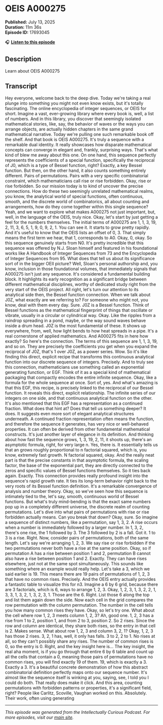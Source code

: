 # OEIS A000275

**Published:** July 13, 2025  
**Duration:** 11m 36s  
**Episode ID:** 17693045

🎧 **[Listen to this episode](https://intellectuallycurious.buzzsprout.com/2529712/episodes/17693045-oeis-a000275)**

## Description

Learn about OEIS A000275

## Transcript

Hey everyone, welcome back to the deep dive. Today we're taking a real plunge into something you might not even know exists, but it's totally fascinating. The online encyclopedia of integer sequences, or OEIS for short. Imagine a vast, ever-growing library where every book is, well, a list of numbers. And in this library, you discover that seemingly isolated mathematical stories, like, say, the behavior of waves or the ways you can arrange objects, are actually hidden chapters in the same grand mathematical narrative. Today we're pulling one such remarkable book off the shelf. And that book is OEIS A000275. It's truly a sequence with a remarkable dual identity. It really showcases how disparate mathematical concepts can converge in elegant and, frankly, surprising ways. That's what kind of blew me away about this one. On one hand, this sequence perfectly represents the coefficients of a special function, specifically the reciprocal of J0, which is a type of Bessel function, right? Exactly, a key Bessel function. But then, on the other hand, it also counts something entirely different. Pairs of permutations. Pairs with a very specific combinatorial constraint, which mathematicians call rise or rise forbidden. Okay, rise or rise forbidden. So our mission today is to kind of uncover the precise connections. How do these two seemingly unrelated mathematical realms, you know, the analytical world of special functions, often continuous, smooth, and the discrete world of combinatorics, all about counting and arrangements, how do they come together within this single sequence? Yeah, and we want to explore what makes A000275 not just important, but, well, in the language of the OEIS, truly nice. Okay, let's start by just getting a feel for the numbers themselves. The initial terms of A000275 are 1, 1, 3, 19, 2, 11, 3, 6, 5, 1, 9, 0, 9, 2, 1. You can see it. It starts to grow pretty rapidly. And it's useful to know that the OEIS lists an offset of 0, 3. That simply means the first term we hear, that 1, corresponds to A0. Okay, 0, okay. So this sequence genuinely starts from N0. It's pretty incredible that this sequence was offered by N.J. Sloan himself and featured in his foundational works like A Handbook of Integer Sequences from 73 and the Encyclopedia of Integer Sequences from 95. What does that tell us about its significance sort of in the bigger OEII picture? Well, Sloan's personal authorship and, you know, inclusion in those foundational volumes, that immediately signals that A000275 isn't just any sequence. It's considered a fundamental building block. It highlights its early recognition as a significant bridge between different mathematical disciplines, worthy of dedicated study right from the very start of the OEIS project. All right, let's turn our attention to its analytical side then, the Bessel function connection. When we talk about J0Z, what exactly are we referring to? For someone who might not, you know, deal with them every day. Sure. J0Z is a Bessel function. Think of Bessel functions as the mathematical fingerprint of things that oscillate or vibrate, usually in a circular or cylindrical way. Okay. Like the ripples from a raindrop spreading in a pond, maybe, or the way sound waves behave inside a drum head. J0Z is the most fundamental of these. It shows up everywhere, from, well, how light bends to how heat spreads in a pipe. It's a real cornerstone of applied mathematics. And A000275 fits in here how exactly? So here's the connection. The terms of this sequence are 1, 1, 3, 19, and so on. They are precisely the coefficients you get when you expand the reciprocal of J0Z, that's 1 over J0Z, as a power series. Wow. So it's like finding this direct, explicit recipe that transforms this continuous analytical function into our discrete sequence of integers. Precisely. And to truly see this connection, mathematicians use something called an exponential generating function, or EGF. Think of it as a special kind of mathematical packaging that compactly encodes the entire infinite sequence. Okay, like a formula for the whole sequence at once. Sort of, yes. And what's amazing is that this EGF, this recipe, is precisely linked to the reciprocal of our Bessel function. It reveals this direct, explicit relationship. The infinite series of our integers on one side, and that continuous analytical function on the other. It's also mentioned that this EGF has a representation as a continued fraction. What does that hint at? Does that tell us something deeper? It does. It suggests even more sort of elegant analytical structures underneath. A continued fraction representation often means the function, and therefore the sequence it generates, has very nice or well-behaved properties. It can often be derived from other fundamental mathematical constructs. It's just another layer of elegance in its definition. And thinking about how fast the sequence grows, 1, 3, 19, 2, 11, it shoots up, there's an asymptotic formula, right, for very large n. Yes, there is. It essentially tells us that an grows roughly proportional to n factorial squared, which is, you know, extremely fast growth. N factorial squared, okay. And the really neat part is that the precise constants in that asymptotic formula, the scaling factor, the base of the exponential part, they are directly connected to the zeros and specific values of Bessel functions themselves. So it ties back again. Exactly. This connection provides really profound insight into the sequence's rapid growth rate. It ties its long-term behavior right back to the very roots of its Bessel function definition. It's a remarkable convergence of analysis and number theory. Okay, so we've seen how this sequence is intimately tied to the, let's say, smooth, continuous world of Bessel functions. But what's truly mind-bending is that the exact same numbers pop up in a completely different universe, the discrete realm of counting permutations. Let's dive into what pairs of permutations with rise or rise forbidden actually means. Can you break that down? Okay, sure. So imagine a sequence of distinct numbers, like a permutation, say 1, 3, 2. A rise occurs when a number is immediately followed by a larger number. In 1, 3, 2, there's one rise, the 1 followed by 3. The 3 followed by 2 is a fall. Got it. 1 to 3 is a rise. Right. Now, consider pairs of permutations, both of the same length. Let's say we're arranging 1, 2, 3. We say rise or rise forbidden if the two permutations never both have a rise at the same position. Okay, so if permutation A has a rise between position 1 and 2, permutation B cannot also have a rise between position 1 and 2. Exactly. They can have rises elsewhere, just not at the same spot simultaneously. This sounds like something where an example would really help. Let's take a 3, which we said earlier is 19. This means there are 19 pairs of permutations of 1, 2, 3 that have no common rises. Precisely. And the OEIS entry actually provides a fantastic table to visualize this for n3. Imagine a 6 by 6 grid, because there are 3 factorials, which is 6, ways to arrange 1, 2, 3. Okay, 1, 2, 3, 1, 3, 2, 2, 1, 3, 3, 1, 3, 2, 1, 3, 2, 3, 1. Those are the 6. Right. List those 6 along the top and list them again down the side. Now each cell in the grid compares the row permutation with the column permutation. The number in the cell tells you how many common rises they have. Okay, so let's try one. What about the cell where row 1, 2, 3 meets column 1, 2, 3? Ah, good one. 1, 2, 3 has a rise from 1 to 2, position 1, and from 2 to 3, position 2. So 2 rises. Since the row and column are identical, they share both rises, so the entry in that cell is 2. Makes sense. What about row 1, 2, 3 and column 3, 2, 1? Okay, 1, 2, 3 has those 2 rises. 3, 2, 1 has, well, it only has falls. 3 to 2, 2 to 1. No rises at all, so they can't possibly share any rises. The number of common rises is 0, so the entry is 0. Right, and the key insight here is... The key insight, the real aha moment, is if you go through that entire 6 by 6 table and count up all the cells that contain a 0, meaning those pairs of permutations have no common rises, you will find exactly 19 of them. 19, which is exactly a 3. Exactly a 3. It's a beautiful concrete demonstration of how this abstract combinatorial definition perfectly maps onto our sequence number. It's almost like the sequence itself is winking at you, saying, see, I told you I could do both. That really does make it click. And this area, counting permutations with forbidden patterns or properties, it's a significant field, right? People like Carlitz, Scoville, Vaughan worked on this. Absolutely. Their work, often using generating

---
*This episode was generated from the Intellectually Curious Podcast. For more episodes, visit our [main site](https://intellectuallycurious.buzzsprout.com).*
